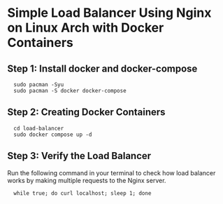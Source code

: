 # Simple Load Balancer Using Nginx on Linux Arch with Docker Containers

## Step 1: Install docker and docker-compose
```shell
  sudo pacman -Syu
  sudo pacman -S docker docker-compose
```
## Step 2: Creating Docker Containers
```shell
  cd load-balancer
  sudo docker compose up -d
```
## Step 3: Verify the Load Balancer
Run the following command in your terminal to check how load balancer works by making multiple requests to the Nginx server. 
```shell
  while true; do curl localhost; sleep 1; done
```
